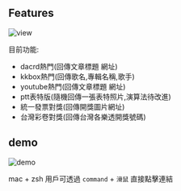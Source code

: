 

## Features

![view](https://i.imgur.com/SahBxxO.png)

目前功能:
 - dacrd熱門(回傳文章標題 網址)
 - kkbox熱門(回傳歌名,專輯名稱,歌手)
 - youtube熱門(回傳文章標題 網址)
 - ptt表特版(隨機回傳一張表特照片,演算法待改進)
 - 統一發票對獎(回傳開獎圖片網址)
 - 台灣彩卷對獎(回傳台灣各樂透開獎號碼)
 
## demo

![demo](https://i.imgur.com/Du3aQe3.png)

mac + zsh 用戶可透過 `command` + `滑鼠` 直接點擊連結

